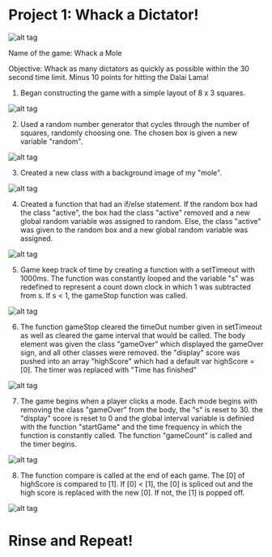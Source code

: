 # Project 1: Whack a Dictator!

![alt tag](https://github.com/ajchan11/projectOne/blob/master/readme/intro.png)

Name of the game: Whack a Mole

Objective: Whack as many dictators as quickly as possible within the 30 second time limit. Minus 10 points for hitting the Dalai Lama!

1) Began constructing the game with a simple layout of 8 x 3 squares.

![alt tag](https://github.com/ajchan11/projectOne/blob/master/readme/outline2.png)

2) Used a random number generator that cycles through the number of squares, randomly choosing one. The chosen box is given a new variable "random". 

![alt tag](https://github.com/ajchan11/projectOne/blob/master/readme/boxes.png)

3) Created a new class with a background image of my "mole".

![alt tag](https://github.com/ajchan11/projectOne/blob/master/readme/active.png)

4) Created a function that had an if/else statement. If the random box had the class "active", the box had the class "active" removed and a new global random variable was assigned to random. Else, the class "active" was given to the random box and a new global random variable was assigned. 

![alt tag](https://github.com/ajchan11/projectOne/blob/master/readme/swap.png)

5) Game keep track of time by creating a function with a setTimeout with 1000ms. The function was constantly looped and the variable "s" was redefined to represent a count down clock in which 1 was subtracted from s. If s < 1, the gameStop function was called.

![alt tag](https://github.com/ajchan11/projectOne/blob/master/readme/time.png)

6) The function gameStop cleared the timeOut number given in setTimeout as well as cleared the game interval that would be called. The body element was given the class "gameOver" which displayed the gameOver sign, and all other classes were removed. the "display" score was pushed into an array "highScore" which had a default var highScore = [0]. The timer was replaced with "Time has finished"

![alt tag](https://github.com/ajchan11/projectOne/blob/master/readme/stop.png)

7) The game begins when a player clicks a mode. Each mode begins with removing the class "gameOver" from the body, the "s" is reset to 30. the "display" score is reset to 0 and the global interval variable is definied with the function "startGame" and the time frequency in which the function is constantly called. The function "gameCount" is called and the timer begins. 

![alt tag](https://github.com/ajchan11/projectOne/blob/master/readme/easy.png)

8) The function compare is called at the end of each game. The [0] of highScore is compared to [1]. If [0] < [1], the [0] is spliced out and the high score is replaced with the new [0]. If not, the [1] is popped off. 

![alt tag](https://github.com/ajchan11/projectOne/blob/master/readme/compare.png)


# Rinse and Repeat!